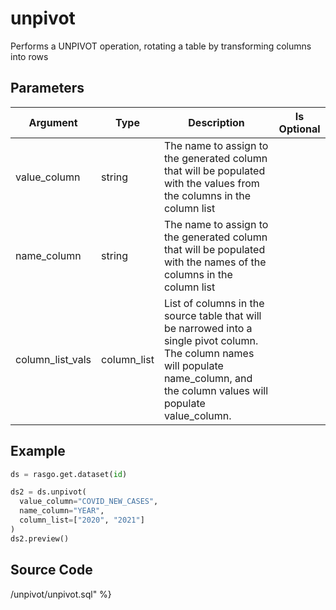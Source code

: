 

# unpivot

Performs a UNPIVOT operation, rotating a table by transforming columns into rows

## Parameters

|     Argument     |    Type     |                                                                                     Description                                                                                     | Is Optional |
| ---------------- | ----------- | ----------------------------------------------------------------------------------------------------------------------------------------------------------------------------------- | ----------- |
| value_column     | string      | The name to assign to the generated column that will be populated with the values from the columns in the column list                                                               |             |
| name_column      | string      | The name to assign to the generated column that will be populated with the names of the columns in the column list                                                                  |             |
| column_list_vals | column_list | List of columns in the source table that will be narrowed into a single pivot column. The column names will populate name_column, and the column values will populate value_column. |             |


## Example

```python
ds = rasgo.get.dataset(id)

ds2 = ds.unpivot(
  value_column="COVID_NEW_CASES",
  name_column="YEAR",
  column_list=["2020", "2021"]
)
ds2.preview()
```

## Source Code

/unpivot/unpivot.sql" %}

